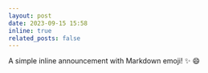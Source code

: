 ```yaml
---
layout: post
date: 2023-09-15 15:58
inline: true
related_posts: false
---
```


A simple inline announcement with Markdown emoji! :sparkles: :smile:
